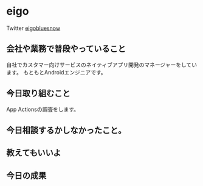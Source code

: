 # eigo
Twitter [eigobluesnow](https://twitter.com/eigobluesnow)

## 会社や業務で普段やっていること
自社でカスタマー向けサービスのネイティブアプリ開発のマネージャーをしています。
もともとAndroidエンジニアです。

## 今日取り組むこと
App Actionsの調査をします。

## 今日相談するかしなかったこと。

## 教えてもいいよ

## 今日の成果
